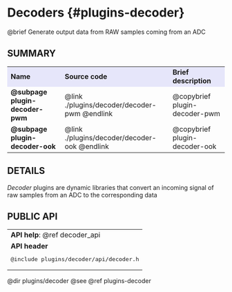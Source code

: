 Decoders {#plugins-decoder}
========

@brief Generate output data from RAW samples coming from an ADC

## SUMMARY

<table>
<tr bgcolor="Lavender">
	<td><b>Name</b><td><b>Source code</b><td><b>Brief description</b>
<tr>
	<td><b>@subpage plugin-decoder-pwm</b>
	<td>@link ./plugins/decoder/decoder-pwm @endlink
	<td>@copybrief plugin-decoder-pwm
<tr>
	<td><b>@subpage plugin-decoder-ook</b>
	<td>@link ./plugins/decoder/decoder-ook @endlink
	<td>@copybrief plugin-decoder-ook
</table>

## DETAILS

_Decoder_ plugins are dynamic libraries that convert an incoming signal of raw samples from an ADC
to the corresponding data

## PUBLIC API

<table border=0>
<tr><td><b>API help</b>: @ref decoder_api
<tr><td><b>API header</b><br><pre>@include plugins/decoder/api/decoder.h</pre>
</table>

@dir plugins/decoder
@see @ref plugins-decoder
